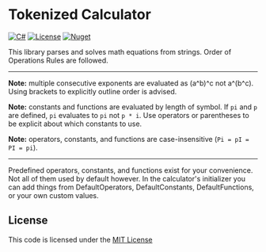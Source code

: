 Tokenized Calculator
====================

[![C#](https://img.shields.io/static/v1?label=C%23&message=v11&color=brightgreen)](https://docs.microsoft.com/en-us/dotnet/) [![License](https://img.shields.io/badge/license-MIT-blue.svg?label=License)](https://github.com/BLM16/Tokenized-Calculator/blob/master/LICENSE) [![Nuget](https://img.shields.io/nuget/v/BLM16.Util.Calculator?label=Nuget&logo=nuget)](https://www.nuget.org/packages/BLM16.Util.Calculator/)

This library parses and solves math equations from strings. Order of Operations Rules are followed.

---

**Note:** multiple consecutive exponents are evaluated as (a^b)^c not a^(b^c). Using brackets to explicitly outline order is advised.

**Note:** constants and functions are evaluated by length of symbol. If `pi` and `p` are defined, `pi` evaluates to `pi` not `p * i`. Use operators or parentheses to be explicit about which constants to use.

**Note:** operators, constants, and functions are case-insensitive (`Pi = pI = PI = pi`).

---

Predefined operators, constants, and functions exist for your convenience. Not all of them used by default however.
In the calculator's initializer you can add things from DefaultOperators, DefaultConstants, DefaultFunctions, or your own custom values.

## License
This code is licensed under the [MIT License](https://github.com/BLM16/Tokenized-Calculator/blob/master/LICENSE)
